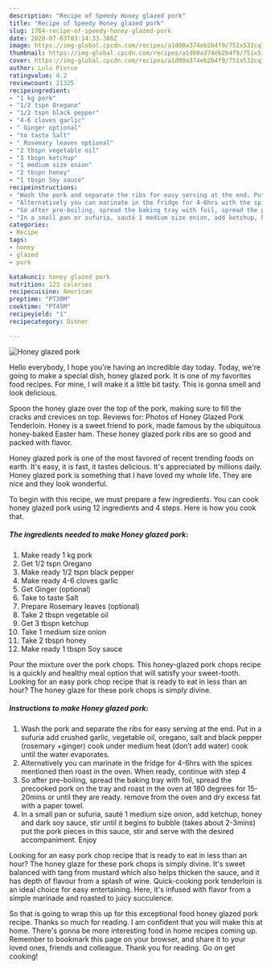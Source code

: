 ```yaml
---
description: "Recipe of Speedy Honey glazed pork"
title: "Recipe of Speedy Honey glazed pork"
slug: 1764-recipe-of-speedy-honey-glazed-pork
date: 2020-07-03T03:14:33.386Z
image: https://img-global.cpcdn.com/recipes/a1d00a374eb2b4f9/751x532cq70/honey-glazed-pork-recipe-main-photo.jpg
thumbnail: https://img-global.cpcdn.com/recipes/a1d00a374eb2b4f9/751x532cq70/honey-glazed-pork-recipe-main-photo.jpg
cover: https://img-global.cpcdn.com/recipes/a1d00a374eb2b4f9/751x532cq70/honey-glazed-pork-recipe-main-photo.jpg
author: Lulu Pierce
ratingvalue: 4.2
reviewcount: 21325
recipeingredient:
- "1 kg pork"
- "1/2 tspn Oregano"
- "1/2 tspn black pepper"
- "4-6 cloves garlic"
- " Ginger optional"
- "to taste Salt"
- " Rosemary leaves optional"
- "2 tbspn vegetable oil"
- "3 tbspn ketchup"
- "1 medium size onion"
- "2 tbspn honey"
- "1 tbspn Soy sauce"
recipeinstructions:
- "Wash the pork and separate the ribs for easy serving at the end. Put in a sufuria add crushed garlic, vegetable oil, oregano, salt and black pepper (rosemary +ginger) cook under medium heat (don’t add water) cook until the water evaporates."
- "Alternatively you can marinate in the fridge for 4-6hrs with the spices mentioned then roast in the oven. When ready, continue with step 4"
- "So after pre-boiling, spread the baking tray with foil, spread the precooked pork on the tray and roast in the oven at 180 degrees for 15-20mins or until they are ready. remove from the oven and dry excess fat with a paper towel."
- "In a small pan or sufuria, sauté 1 medium size onion, add ketchup, honey and dark soy sauce, stir until it begins to bubble (takes about 2-3mins) put the pork pieces in this sauce, stir and serve with the desired accompaniment. Enjoy"
categories:
- Recipe
tags:
- honey
- glazed
- pork

katakunci: honey glazed pork 
nutrition: 123 calories
recipecuisine: American
preptime: "PT30M"
cooktime: "PT45M"
recipeyield: "1"
recipecategory: Dinner

---
```



![Honey glazed pork](https://img-global.cpcdn.com/recipes/a1d00a374eb2b4f9/751x532cq70/honey-glazed-pork-recipe-main-photo.jpg)

Hello everybody, I hope you're having an incredible day today. Today, we're going to make a special dish, honey glazed pork. It is one of my favorites food recipes. For mine, I will make it a little bit tasty. This is gonna smell and look delicious.

Spoon the honey glaze over the top of the pork, making sure to fill the cracks and crevices on top. Reviews for: Photos of Honey Glazed Pork Tenderloin. Honey is a sweet friend to pork, made famous by the ubiquitous honey-baked Easter ham. These honey glazed pork ribs are so good and packed with flavor.

Honey glazed pork is one of the most favored of recent trending foods on earth. It's easy, it is fast, it tastes delicious. It's appreciated by millions daily. Honey glazed pork is something that I have loved my whole life. They are nice and they look wonderful.


To begin with this recipe, we must prepare a few ingredients. You can cook honey glazed pork using 12 ingredients and 4 steps. Here is how you cook that.

<!--inarticleads1-->

##### The ingredients needed to make Honey glazed pork:

1. Make ready 1 kg pork
1. Get 1/2 tspn Oregano
1. Make ready 1/2 tspn black pepper
1. Make ready 4-6 cloves garlic
1. Get  Ginger (optional)
1. Take to taste Salt
1. Prepare  Rosemary leaves (optional)
1. Take 2 tbspn vegetable oil
1. Get 3 tbspn ketchup
1. Take 1 medium size onion
1. Take 2 tbspn honey
1. Make ready 1 tbspn Soy sauce


Pour the mixture over the pork chops. This honey-glazed pork chops recipe is a quickly and healthy meal option that will satisfy your sweet-tooth. Looking for an easy pork chop recipe that is ready to eat in less than an hour? The honey glaze for these pork chops is simply divine. 

<!--inarticleads2-->

##### Instructions to make Honey glazed pork:

1. Wash the pork and separate the ribs for easy serving at the end. Put in a sufuria add crushed garlic, vegetable oil, oregano, salt and black pepper (rosemary +ginger) cook under medium heat (don’t add water) cook until the water evaporates.
1. Alternatively you can marinate in the fridge for 4-6hrs with the spices mentioned then roast in the oven. When ready, continue with step 4
1. So after pre-boiling, spread the baking tray with foil, spread the precooked pork on the tray and roast in the oven at 180 degrees for 15-20mins or until they are ready. remove from the oven and dry excess fat with a paper towel.
1. In a small pan or sufuria, sauté 1 medium size onion, add ketchup, honey and dark soy sauce, stir until it begins to bubble (takes about 2-3mins) put the pork pieces in this sauce, stir and serve with the desired accompaniment. Enjoy


Looking for an easy pork chop recipe that is ready to eat in less than an hour? The honey glaze for these pork chops is simply divine. It&#39;s sweet balanced with tang from mustard which also helps thicken the sauce, and it has depth of flavour from a splash of wine. Quick-cooking pork tenderloin is an ideal choice for easy entertaining. Here, it&#39;s infused with flavor from a simple marinade and roasted to juicy succulence. 

So that is going to wrap this up for this exceptional food honey glazed pork recipe. Thanks so much for reading. I am confident that you will make this at home. There's gonna be more interesting food in home recipes coming up. Remember to bookmark this page on your browser, and share it to your loved ones, friends and colleague. Thank you for reading. Go on get cooking!

